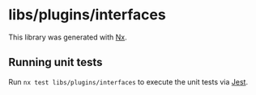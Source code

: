 # libs/plugins/interfaces

This library was generated with [Nx](https://nx.dev).

## Running unit tests

Run `nx test libs/plugins/interfaces` to execute the unit tests via [Jest](https://jestjs.io).
